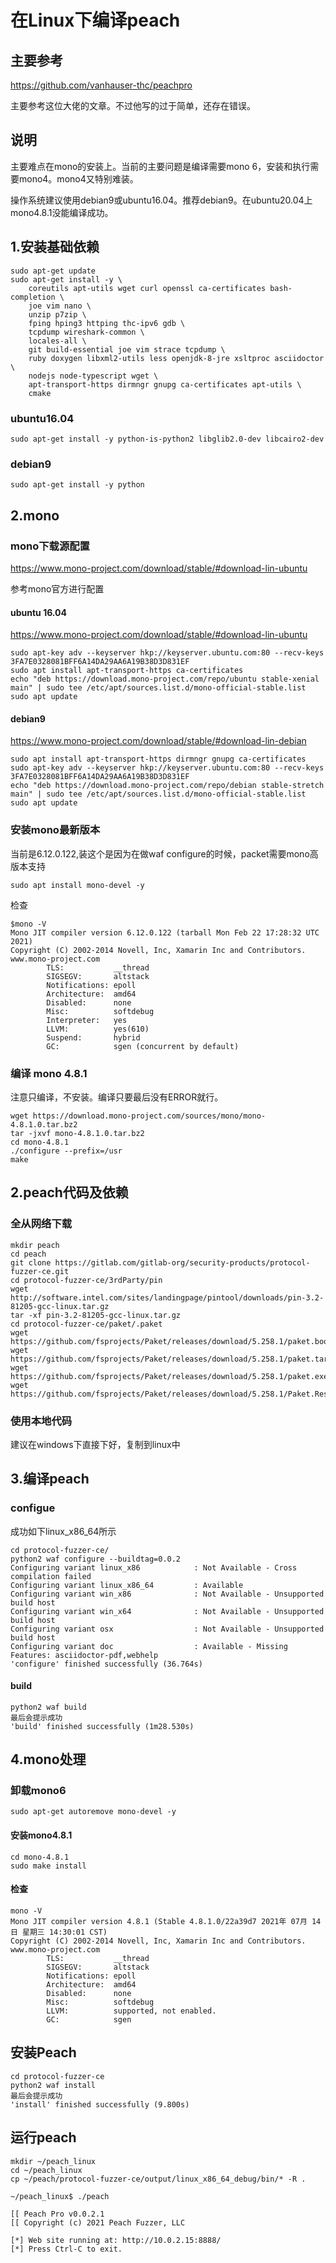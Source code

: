 # 在Linux下编译peach

## 主要参考

https://github.com/vanhauser-thc/peachpro

主要参考这位大佬的文章。不过他写的过于简单，还存在错误。

## 说明

主要难点在mono的安装上。当前的主要问题是编译需要mono 6，安装和执行需要mono4。mono4又特别难装。

操作系统建议使用debian9或ubuntu16.04。推荐debian9。在ubuntu20.04上mono4.8.1没能编译成功。

## 1.安装基础依赖

```
sudo apt-get update
sudo apt-get install -y \
    coreutils apt-utils wget curl openssl ca-certificates bash-completion \
    joe vim nano \
    unzip p7zip \
    fping hping3 httping thc-ipv6 gdb \
    tcpdump wireshark-common \
    locales-all \
    git build-essential joe vim strace tcpdump \
	ruby doxygen libxml2-utils less openjdk-8-jre xsltproc asciidoctor \
    nodejs node-typescript wget \
    apt-transport-https dirmngr gnupg ca-certificates apt-utils \
	cmake
```

### ubuntu16.04

```
sudo apt-get install -y python-is-python2 libglib2.0-dev libcairo2-dev
```

### debian9

```
sudo apt-get install -y python
```

## 2.mono

### mono下载源配置

https://www.mono-project.com/download/stable/#download-lin-ubuntu

参考mono官方进行配置

#### ubuntu 16.04

https://www.mono-project.com/download/stable/#download-lin-ubuntu

```
sudo apt-key adv --keyserver hkp://keyserver.ubuntu.com:80 --recv-keys 3FA7E0328081BFF6A14DA29AA6A19B38D3D831EF
sudo apt install apt-transport-https ca-certificates
echo "deb https://download.mono-project.com/repo/ubuntu stable-xenial main" | sudo tee /etc/apt/sources.list.d/mono-official-stable.list
sudo apt update
```

#### debian9

https://www.mono-project.com/download/stable/#download-lin-debian

```
sudo apt install apt-transport-https dirmngr gnupg ca-certificates
sudo apt-key adv --keyserver hkp://keyserver.ubuntu.com:80 --recv-keys 3FA7E0328081BFF6A14DA29AA6A19B38D3D831EF
echo "deb https://download.mono-project.com/repo/debian stable-stretch main" | sudo tee /etc/apt/sources.list.d/mono-official-stable.list
sudo apt update
```

### 安装mono最新版本

当前是6.12.0.122,装这个是因为在做waf configure的时候，packet需要mono高版本支持

```
sudo apt install mono-devel -y
```

检查

```
$mono -V
Mono JIT compiler version 6.12.0.122 (tarball Mon Feb 22 17:28:32 UTC 2021)
Copyright (C) 2002-2014 Novell, Inc, Xamarin Inc and Contributors. www.mono-project.com
        TLS:           __thread
        SIGSEGV:       altstack
        Notifications: epoll
        Architecture:  amd64
        Disabled:      none
        Misc:          softdebug
        Interpreter:   yes
        LLVM:          yes(610)
        Suspend:       hybrid
        GC:            sgen (concurrent by default)
```

### 编译 mono 4.8.1

注意只编译，不安装。编译只要最后没有ERROR就行。

```
wget https://download.mono-project.com/sources/mono/mono-4.8.1.0.tar.bz2
tar -jxvf mono-4.8.1.0.tar.bz2
cd mono-4.8.1
./configure --prefix=/usr
make
```

## 2.peach代码及依赖

### 全从网络下载

```
mkdir peach
cd peach
git clone https://gitlab.com/gitlab-org/security-products/protocol-fuzzer-ce.git
cd protocol-fuzzer-ce/3rdParty/pin
wget http://software.intel.com/sites/landingpage/pintool/downloads/pin-3.2-81205-gcc-linux.tar.gz
tar -xf pin-3.2-81205-gcc-linux.tar.gz
cd protocol-fuzzer-ce/paket/.paket
wget https://github.com/fsprojects/Paket/releases/download/5.258.1/paket.bootstrapper.exe
wget https://github.com/fsprojects/Paket/releases/download/5.258.1/paket.targets
wget https://github.com/fsprojects/Paket/releases/download/5.258.1/paket.exe
wget https://github.com/fsprojects/Paket/releases/download/5.258.1/Paket.Restore.targets
```

### 使用本地代码

建议在windows下直接下好，复制到linux中

## 3.编译peach

### configue

成功如下linux_x86_64所示

```shell
cd protocol-fuzzer-ce/
python2 waf configure --buildtag=0.0.2
Configuring variant linux_x86            : Not Available - Cross compilation failed
Configuring variant linux_x86_64         : Available
Configuring variant win_x86              : Not Available - Unsupported build host
Configuring variant win_x64              : Not Available - Unsupported build host
Configuring variant osx                  : Not Available - Unsupported build host
Configuring variant doc                  : Available - Missing Features: asciidoctor-pdf,webhelp
'configure' finished successfully (36.764s)
```

#### build

```
python2 waf build
最后会提示成功
'build' finished successfully (1m28.530s)
```



## 4.mono处理

### 卸载mono6

```
sudo apt-get autoremove mono-devel -y
```

#### 安装mono4.8.1

```
cd mono-4.8.1
sudo make install
```

#### 检查

```
mono -V
Mono JIT compiler version 4.8.1 (Stable 4.8.1.0/22a39d7 2021年 07月 14日 星期三 14:30:01 CST)
Copyright (C) 2002-2014 Novell, Inc, Xamarin Inc and Contributors. www.mono-project.com
        TLS:           __thread
        SIGSEGV:       altstack
        Notifications: epoll
        Architecture:  amd64
        Disabled:      none
        Misc:          softdebug
        LLVM:          supported, not enabled.
        GC:            sgen

```

## 安装Peach

```
cd protocol-fuzzer-ce
python2 waf install
最后会提示成功
'install' finished successfully (9.800s)
```

## 运行peach

```
mkdir ~/peach_linux
cd ~/peach_linux
cp ~/peach/protocol-fuzzer-ce/output/linux_x86_64_debug/bin/* -R .

~/peach_linux$ ./peach

[[ Peach Pro v0.0.2.1
[[ Copyright (c) 2021 Peach Fuzzer, LLC

[*] Web site running at: http://10.0.2.15:8888/
[*] Press Ctrl-C to exit.


```







